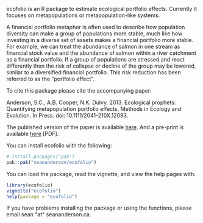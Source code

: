 ecofolio is an R package to estimate ecological portfolio effects. Currently it
focuses on metapopulations or metapopulation-like systems.

A financial portfolio metaphor is often used to describe how population
diversity can make a group of populations more stable, much like how investing
in a diverse set of assets makes a financial portfolio more stable. For
example, we can treat the abundance of salmon in one stream as financial stock
value and the abundance of salmon within a river catchment as a financial
portfolio. If a group of populations are stressed and react differently then
the risk of collapse or decline of the group may be lowered, similar to
a diversified financial portfolio. This risk reduction has been referred to as
the "portfolio effect".

To cite this package please cite the accompanying paper:  

Anderson, S.C., A.B. Cooper, N.K. Dulvy. 2013. Ecological prophets:
Quantifying metapopulation portfolio effects. Methods in Ecology and
Evolution. In Press. doi: 10.1111/2041-210X.12093.

The published version of the paper is available [here](http://dx.doi.org/10.1111/2041-210X.12093). And a pre-print is available [here](http://seananderson.ca/papers/Anderson_etal_2013_ecological_prophets.pdf) [PDF].

You can install ecofolio with the following:

```r
# install.packages("pak")
pak::pak("seananderson/ecofolio")
```

You can load the package, read the vignette, and view the help pages with:

```r
library(ecofolio)
vignette("ecofolio")
help(package = "ecofolio")
```

If you have problems installing the package or using the functions, please
email sean "at" seananderson.ca.
